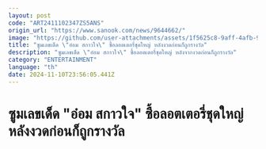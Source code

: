 ```yaml
---
layout: post
code: "ART2411102347ZS5ANS"
origin_url: "https://www.sanook.com/news/9644662/"
image: "https://github.com/user-attachments/assets/1f5625c8-9aff-4afb-9d21-d790be762dff"
title: "ซูมเลขเด็ด \"อ๋อม สกาวใจ\" ซื้อลอตเตอรี่ชุดใหญ่ หลังงวดก่อนก็ถูกรางวัล"
description: "ซูมเลขเด็ด \"อ๋อม สกาวใจ\" ซื้อลอตเตอรี่ชุดใหญ่ หลังจากงวดก่อนก็ถูกรางวัล"
category: "ENTERTAINMENT"
language: "th"
date: 2024-11-10T23:56:05.441Z
---
```


# ซูมเลขเด็ด "อ๋อม สกาวใจ" ซื้อลอตเตอรี่ชุดใหญ่ หลังงวดก่อนก็ถูกรางวัล